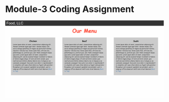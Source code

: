 # Module-3 Coding Assignment



<img src="https://github.com/shanvii/Coursera-Assignments/blob/main/HTML%20-%20CSS%20-%20JavaScript/Assignment/Module%203%20solution/Module%20-3.png">
